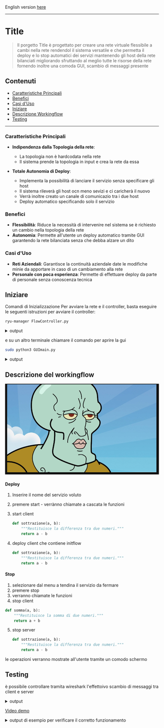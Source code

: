 English version [here](README.md)

---

# Title

> Il porgetto Title è progettato per creare una rete virtuale flessibile a cambi nella rete rendendol il sistema versatile e che permetta il deploy e lo stop automatici dei servizi mantenendo gli host della rete bilanciati migliorando sfruttando al meglio tutte le risorse della rete fornendo inoltre una comoda GUI, scambio di messaggi presente


## Contenuti
- [Caratteristiche Principali](#caratteristiche-principali)
- [Benefici](#benefici)
- [Casi d'Uso](#casi-duso)
- [Iniziare](#iniziare)
- [Descrizione Workingflow](#descrizione-del-workingflow)
- [Testing](#testing)

---

### Caratteristiche Principali

- **Indipendenza dalla Topologia della rete**:
    - La topologia non è hardcodata nella rete
    - Il sistema prende la topologia in input e crea la rete da essa


- **Totale Autonomia di Deploy**:
    - Implementa la possibilità di lanciare il servizio senza specificare gli host
    - Il sistema rileverà gli host ocn meno sevizi e ci caricherà il nuovo
    - Verrà inoltre creato un canale di comunicazio tra i due host
    - Deploy automatico specificando solo il servizio


### Benefici

- **Flessibilità**: Riduce la necessità di intervenire nel sistema se è richiesto un cambio nella topologia della rete
- **Autonomia**: Permette all'utente un deploy automatico tramite GUI garantendo la rete bilanciata senza che debba alzare un dito

### Casi d'Uso

- **Reti Aziendali**: Garantisce la continuità aziendale date le modifiche minie da apportare in caso di un cambiamento alla rete
- **Personale con poca esperienza**: Permette di effettuare deploy da parte di personale senza conoscenza tecnica



## Iniziare

Comandi di Inizializzazione
Per avviare la rete e il controller, basta eseguire le seguenti istruzioni per avviare il controller:

```bash
ryu-manager FlowController.py
```

<details>
<summary>output</summary>
    <p align="center">
      <img src="images/test.png" width="600">
    </p>
</details>

e su un altro terminale chiamare il comando per aprire la gui

```bash
sudo python3 GUImain.py
```
<details>
<summary>output</summary>
    <p align="center">
      <img src="images/test.png" width="600">
    </p>
</details>


## Descrizione del workingflow

<p align="center">
  <img src="images/test.png" width="1000">
</p>

#### Deploy
1. Inserire il nome del servizio voluto
2. premere start - verrànno chiamate a cascata le funzioni
3. start client
    ```python
    def sottrazione(a, b):
        """Restituisce la differenza tra due numeri."""
        return a - b
    ```

4. deploy client che contiene initflow
    ```python
    def sottrazione(a, b):
        """Restituisce la differenza tra due numeri."""
        return a - b
    ```


#### Stop
1. selezionare dal menu a tendina il servizio da fermare
2. premere stop
3. verranno chiamate le funzioni
4. stop client
  ```python
  def somma(a, b):
      """Restituisce la somma di due numeri."""
      return a + b
  ```

5. stop server
    ```python
    def sottrazione(a, b):
        """Restituisce la differenza tra due numeri."""
        return a - b
    ```


le operazioni verranno mostrate all'utente tramite un comodo schermo




## Testing

è possibile controllare tramita wireshark l'effettoivo scambio di messaggi tra client e server
<details>
<summary>output</summary>
    <p align="center">
      <img src="images/test.png" width="600">
    </p>
</details>

[Video demo](https://www.youtube.com/watch?v=0IURpXwvLrw)


<details>
<summary>output di esempio per verificare il corretto funzionamento</summary>

---

- [all good](images/test.png)
- [broken s1](images/test.png)

</details>
